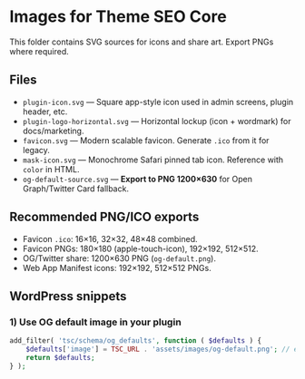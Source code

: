 # Images for Theme SEO Core

This folder contains SVG sources for icons and share art. Export PNGs where required.

## Files
- `plugin-icon.svg` — Square app-style icon used in admin screens, plugin header, etc.
- `plugin-logo-horizontal.svg` — Horizontal lockup (icon + wordmark) for docs/marketing.
- `favicon.svg` — Modern scalable favicon. Generate `.ico` from it for legacy.
- `mask-icon.svg` — Monochrome Safari pinned tab icon. Reference with `color` in HTML.
- `og-default-source.svg` — **Export to PNG 1200×630** for Open Graph/Twitter Card fallback.

## Recommended PNG/ICO exports
- Favicon `.ico`: 16×16, 32×32, 48×48 combined.
- Favicon PNGs: 180×180 (apple-touch-icon), 192×192, 512×512.
- OG/Twitter share: 1200×630 PNG (`og-default.png`).
- Web App Manifest icons: 192×192, 512×512 PNGs.

## WordPress snippets

### 1) Use OG default image in your plugin
```php
add_filter( 'tsc/schema/og_defaults', function ( $defaults ) {
    $defaults['image'] = TSC_URL . 'assets/images/og-default.png'; // export first
    return $defaults;
} );

